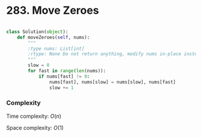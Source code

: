# 283. Move Zeroes

```python

class Solution(object):
    def moveZeroes(self, nums):
        """
        :type nums: List[int]
        :rtype: None Do not return anything, modify nums in-place instead.
        """
        slow = 0
        for fast in range(len(nums)):
            if nums[fast] != 0:
                nums[fast], nums[slow] = nums[slow], nums[fast]
                slow += 1

```
### Complexity
Time complexity: $O(n)$

Space complexity: $O(1)$
